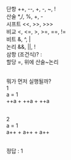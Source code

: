 단항 ++, --, +, -, \~, ! <br />
산술 *,/, %, +, -  <br />
시프트 <<, >>, >>> <br />
비교 <, <=, >, >=, ==, != <br />
비트 &, ^, | <br />
논리 &&, ||, ! <br />
삼항 (조건식)? :  <br />
할당 =, 위에 산술\~논리 <br /><br />

뭐가 먼저 실행될까?<br />
1<br />
a = 1<br />
++a + ++a + ++a<br /><br />

2<br />
a = 1<br />
a++ + a++ + a++<br /><br />

정답 : 1<br />
